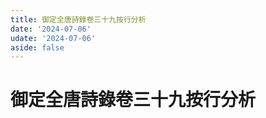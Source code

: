 ```yaml
---
title: 御定全唐詩錄卷三十九按行分析
date: '2024-07-06'
udate: '2024-07-06'
aside: false
---
```

# 御定全唐詩錄卷三十九按行分析

<LinePage :list="lines" :chapternum="39" />

<script setup>
const chapter = '卷三十九';
import lines from '/data/qtsl/卷三十九/lines.json'
</script>
